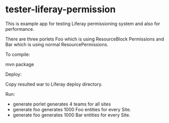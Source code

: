 # tester-liferay-permission

This is example app for testing Liferay permissioning system and also for performance.

There are three porlets Foo which is using ResourceBlock Permissions and Bar which is using normal ResourcePermissions.

To compile:

mvn package

Deploy:

Copy resulted war to Liferay deploy directory.

Run:
- generate porlet generates 4 teams for all sites
- generate foo generates 1000 Foo entities for every Site.
- generate foo generates 1000 Bar entities for every Site.
